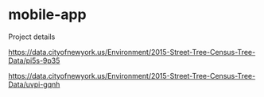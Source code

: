 # mobile-app

Project details

https://data.cityofnewyork.us/Environment/2015-Street-Tree-Census-Tree-Data/pi5s-9p35

https://data.cityofnewyork.us/Environment/2015-Street-Tree-Census-Tree-Data/uvpi-gqnh

